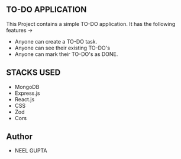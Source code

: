## TO-DO APPLICATION
This Project contains a simple TO-DO application.
It has the following features ->
- Anyone can create a TO-DO task.
- Anyone can see their existing TO-DO's
- Anyone can mark their TO-DO's as DONE.

## STACKS USED
- MongoDB
- Express.js
- React.js
- CSS
- Zod
- Cors

## Author
- NEEL GUPTA
